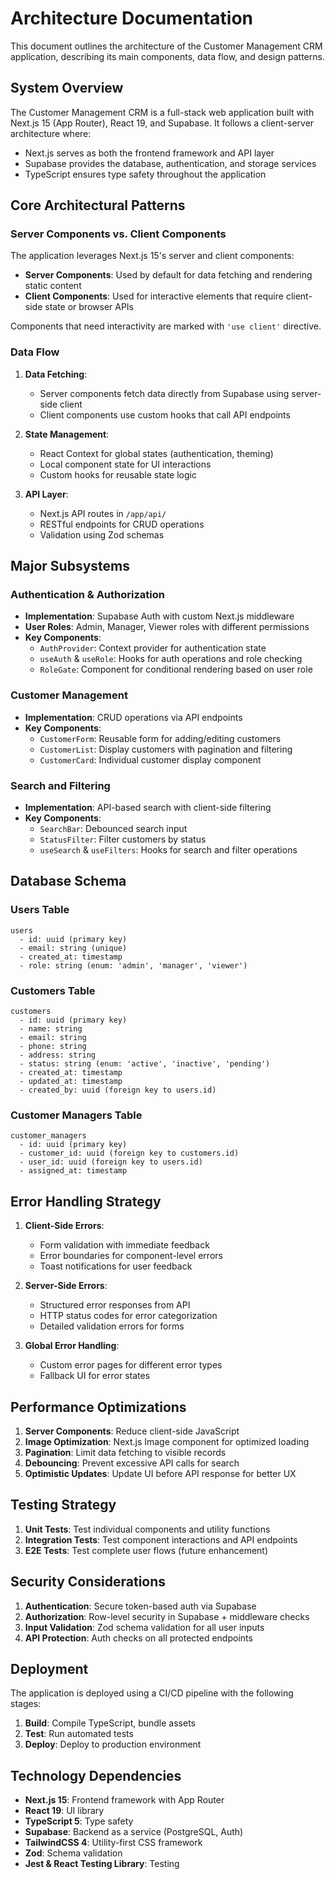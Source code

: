 # Architecture Documentation

This document outlines the architecture of the Customer Management CRM application, describing its main components, data flow, and design patterns.

## System Overview

The Customer Management CRM is a full-stack web application built with Next.js 15 (App Router), React 19, and Supabase. It follows a client-server architecture where:

- Next.js serves as both the frontend framework and API layer
- Supabase provides the database, authentication, and storage services
- TypeScript ensures type safety throughout the application

## Core Architectural Patterns

### Server Components vs. Client Components

The application leverages Next.js 15's server and client components:

- **Server Components**: Used by default for data fetching and rendering static content
- **Client Components**: Used for interactive elements that require client-side state or browser APIs

Components that need interactivity are marked with `'use client'` directive.

### Data Flow

1. **Data Fetching**:
   - Server components fetch data directly from Supabase using server-side client
   - Client components use custom hooks that call API endpoints

2. **State Management**:
   - React Context for global states (authentication, theming)
   - Local component state for UI interactions
   - Custom hooks for reusable state logic

3. **API Layer**:
   - Next.js API routes in `/app/api/`
   - RESTful endpoints for CRUD operations
   - Validation using Zod schemas

## Major Subsystems

### Authentication & Authorization

- **Implementation**: Supabase Auth with custom Next.js middleware
- **User Roles**: Admin, Manager, Viewer roles with different permissions
- **Key Components**:
  - `AuthProvider`: Context provider for authentication state
  - `useAuth` & `useRole`: Hooks for auth operations and role checking
  - `RoleGate`: Component for conditional rendering based on user role

### Customer Management

- **Implementation**: CRUD operations via API endpoints
- **Key Components**:
  - `CustomerForm`: Reusable form for adding/editing customers
  - `CustomerList`: Display customers with pagination and filtering
  - `CustomerCard`: Individual customer display component

### Search and Filtering

- **Implementation**: API-based search with client-side filtering
- **Key Components**:
  - `SearchBar`: Debounced search input
  - `StatusFilter`: Filter customers by status
  - `useSearch` & `useFilters`: Hooks for search and filter operations

## Database Schema

### Users Table

```
users
  - id: uuid (primary key)
  - email: string (unique)
  - created_at: timestamp
  - role: string (enum: 'admin', 'manager', 'viewer')
```

### Customers Table

```
customers
  - id: uuid (primary key)
  - name: string
  - email: string
  - phone: string
  - address: string
  - status: string (enum: 'active', 'inactive', 'pending')
  - created_at: timestamp
  - updated_at: timestamp
  - created_by: uuid (foreign key to users.id)
```

### Customer Managers Table

```
customer_managers
  - id: uuid (primary key)
  - customer_id: uuid (foreign key to customers.id)
  - user_id: uuid (foreign key to users.id)
  - assigned_at: timestamp
```

## Error Handling Strategy

1. **Client-Side Errors**:
   - Form validation with immediate feedback
   - Error boundaries for component-level errors
   - Toast notifications for user feedback

2. **Server-Side Errors**:
   - Structured error responses from API
   - HTTP status codes for error categorization
   - Detailed validation errors for forms

3. **Global Error Handling**:
   - Custom error pages for different error types
   - Fallback UI for error states

## Performance Optimizations

1. **Server Components**: Reduce client-side JavaScript
2. **Image Optimization**: Next.js Image component for optimized loading
3. **Pagination**: Limit data fetching to visible records
4. **Debouncing**: Prevent excessive API calls for search
5. **Optimistic Updates**: Update UI before API response for better UX

## Testing Strategy

1. **Unit Tests**: Test individual components and utility functions
2. **Integration Tests**: Test component interactions and API endpoints
3. **E2E Tests**: Test complete user flows (future enhancement)

## Security Considerations

1. **Authentication**: Secure token-based auth via Supabase
2. **Authorization**: Row-level security in Supabase + middleware checks
3. **Input Validation**: Zod schema validation for all user inputs
4. **API Protection**: Auth checks on all protected endpoints

## Deployment

The application is deployed using a CI/CD pipeline with the following stages:

1. **Build**: Compile TypeScript, bundle assets
2. **Test**: Run automated tests
3. **Deploy**: Deploy to production environment

## Technology Dependencies

- **Next.js 15**: Frontend framework with App Router
- **React 19**: UI library
- **TypeScript 5**: Type safety
- **Supabase**: Backend as a service (PostgreSQL, Auth)
- **TailwindCSS 4**: Utility-first CSS framework
- **Zod**: Schema validation
- **Jest & React Testing Library**: Testing